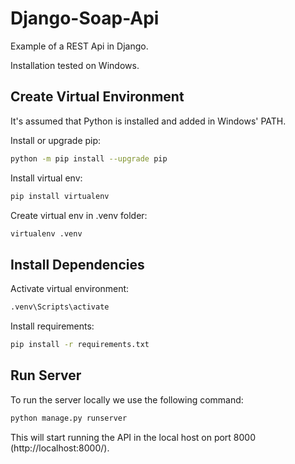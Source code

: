# Django-Soap-Api

Example of a REST Api in Django.

Installation tested on Windows.

## Create Virtual  Environment

It's assumed that Python is installed and added in Windows' PATH.

Install or upgrade pip:
```bash
python -m pip install --upgrade pip
```

Install virtual env:
```bash
pip install virtualenv
```
  
Create virtual env in .venv folder:
```bash
virtualenv .venv
```

## Install Dependencies

Activate virtual environment:
```bash
.venv\Scripts\activate
```
  
Install requirements:
```bash
pip install -r requirements.txt
```

## Run Server
To run the server locally we use the following command:
```bash
python manage.py runserver
```
This will start running the API in the local host on port 8000 (http://localhost:8000/).
